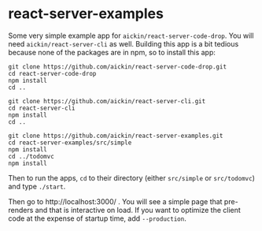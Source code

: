 # react-server-examples

Some very simple example app for `aickin/react-server-code-drop`. You will need `aickin/react-server-cli` as well. Building this app is a bit tedious because none of the packages are in npm, so to install this app:

```
git clone https://github.com/aickin/react-server-code-drop.git
cd react-server-code-drop
npm install
cd ..

git clone https://github.com/aickin/react-server-cli.git
cd react-server-cli
npm install
cd ..

git clone https://github.com/aickin/react-server-examples.git
cd react-server-examples/src/simple
npm install
cd ../todomvc
npm install
```

Then to run the apps, `cd` to their directory (either `src/simple` or `src/todomvc`) and type `./start`.

Then go to http://localhost:3000/ . You will see a simple page that pre-renders and that is interactive on load. If you want to optimize the client code at the expense of startup time, add `--production`.

